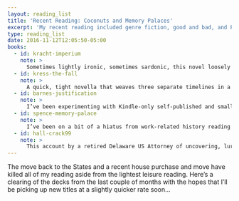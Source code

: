 ```yaml
---
layout: reading_list
title: 'Recent Reading: Coconuts and Memory Palaces'
excerpt: 'My recent reading included genre fiction, good and bad, and Pacific islands.'
type: reading_list
date: 2016-11-12T12:05:50-05:00
books:
  - id: kracht-imperium
    note: >
      Sometimes lightly ironic, sometimes sardonic, this novel loosely based on the life of August Engelhardt and his failed utopia in German New Guinea is an entertaining satire of early 20th century European, and particularly German, enthusiasms for empire and esoterica.
  - id: kress-the-fall
    note: >
      A quick, tight novella that weaves three separate timelines in a post-apocalyptic climate change parable.
  - id: barnes-justification
    note: >
      I’ve been experimenting with Kindle-only self-published and small press genre fiction out of curiosity. The writing here is not the strongest, but things moved forward quickly enough that I stuck with it. I was waiting for the Silicon Valley setting to pay off more than it did.
  - id: spence-memory-palace
    note: >
      I’ve been on a bit of a hiatus from work-related history reading and have been trying to pick up some readable classics to stay at least minimally engaged. Both a biography of a Ricci and a multi-themed global history connecting Counter-Reformation Europe and China, it’s a beautiful book and one that I will return to with a more critical eye once I get back into proper work.
  - id: hall-crack99
    note: >
      This account by a retired Delaware US Attorney of uncovering, luring, and apprehending the Chinese operator of a cracked software service provides an interesting window into the US law enforcement response to software piracy. Unfortunately, the details of how things worked on the other side of the coin are relatively limited and obscured by the author’s tough-guy style. I was expecting analysis of the mechanics of a contraband software operation and got an autohagiography.
---
```

The move back to the States and a recent house purchase and move have killed all of my reading aside from the lightest leisure reading. Here’s a clearing of the decks from the last couple of months with the hopes that I’ll be picking up new titles at a slightly quicker rate soon…
